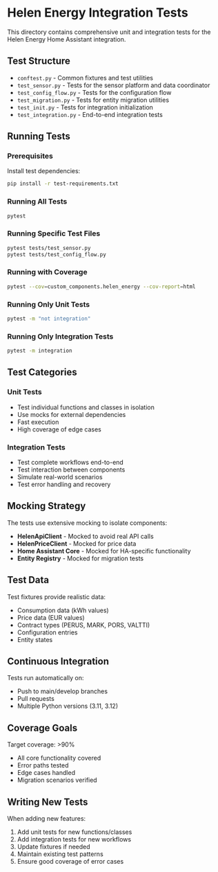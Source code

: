 # Helen Energy Integration Tests

This directory contains comprehensive unit and integration tests for the Helen Energy Home Assistant integration.

## Test Structure

- `conftest.py` - Common fixtures and test utilities
- `test_sensor.py` - Tests for the sensor platform and data coordinator
- `test_config_flow.py` - Tests for the configuration flow
- `test_migration.py` - Tests for entity migration utilities
- `test_init.py` - Tests for integration initialization
- `test_integration.py` - End-to-end integration tests

## Running Tests

### Prerequisites

Install test dependencies:
```bash
pip install -r test-requirements.txt
```

### Running All Tests
```bash
pytest
```

### Running Specific Test Files
```bash
pytest tests/test_sensor.py
pytest tests/test_config_flow.py
```

### Running with Coverage
```bash
pytest --cov=custom_components.helen_energy --cov-report=html
```

### Running Only Unit Tests
```bash
pytest -m "not integration"
```

### Running Only Integration Tests
```bash
pytest -m integration
```

## Test Categories

### Unit Tests
- Test individual functions and classes in isolation
- Use mocks for external dependencies
- Fast execution
- High coverage of edge cases

### Integration Tests
- Test complete workflows end-to-end
- Test interaction between components
- Simulate real-world scenarios
- Test error handling and recovery

## Mocking Strategy

The tests use extensive mocking to isolate components:

- **HelenApiClient** - Mocked to avoid real API calls
- **HelenPriceClient** - Mocked for price data
- **Home Assistant Core** - Mocked for HA-specific functionality
- **Entity Registry** - Mocked for migration tests

## Test Data

Test fixtures provide realistic data:
- Consumption data (kWh values)
- Price data (EUR values)
- Contract types (PERUS, MARK, PORS, VALTTI)
- Configuration entries
- Entity states

## Continuous Integration

Tests run automatically on:
- Push to main/develop branches
- Pull requests
- Multiple Python versions (3.11, 3.12)

## Coverage Goals

Target coverage: >90%
- All core functionality covered
- Error paths tested
- Edge cases handled
- Migration scenarios verified

## Writing New Tests

When adding new features:
1. Add unit tests for new functions/classes
2. Add integration tests for new workflows
3. Update fixtures if needed
4. Maintain existing test patterns
5. Ensure good coverage of error cases

